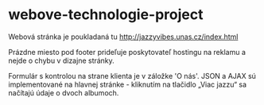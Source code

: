 # webove-technologie-project

Webová stránka je poukladaná tu http://jazzyvibes.unas.cz/index.html

Prázdne miesto pod footer prideľuje poskytovateľ hostingu na reklamu a nejde o chybu v dizajne stránky.

Formulár s kontrolou na strane klienta je v záložke 'O nás'. 
JSON a AJAX sú implementované na hlavnej stránke - kliknutím na tlačidlo „Viac jazzu“ sa načítajú údaje o dvoch albumoch.
